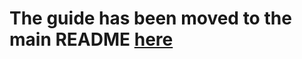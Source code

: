 # The guide has been moved to the main README [here](https://github.com/MattBlack85/astroarch/blob/main/README.md)
